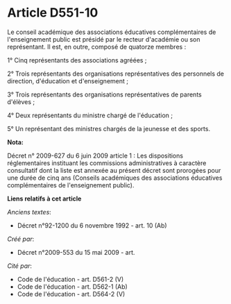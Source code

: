 # Article D551-10

Le conseil académique des associations éducatives complémentaires de l'enseignement public est présidé par le recteur
d'académie ou son représentant. Il est, en outre, composé de quatorze membres :

1° Cinq représentants des associations agréées ;

2° Trois représentants des organisations représentatives des personnels de direction, d'éducation et d'enseignement ;

3° Trois représentants des organisations représentatives de parents d'élèves ;

4° Deux représentants du ministre chargé de l'éducation ;

5° Un représentant des ministres chargés de la jeunesse et des sports.

**Nota:**

Décret n° 2009-627 du 6 juin 2009 article 1 : Les dispositions réglementaires instituant les commissions administratives à
caractère consultatif dont la liste est annexée au présent décret sont prorogées pour une durée de cinq ans (Conseils
académiques des associations éducatives complémentaires de l'enseignement public).

**Liens relatifs à cet article**

_Anciens textes_:

  - Décret n°92-1200 du 6 novembre 1992 - art. 10 (Ab)

_Créé par_:

  - Décret n°2009-553 du 15 mai 2009 - art.

_Cité par_:

  - Code de l'éducation - art. D561-2 (V)
  - Code de l'éducation - art. D562-1 (Ab)
  - Code de l'éducation - art. D564-2 (V)

